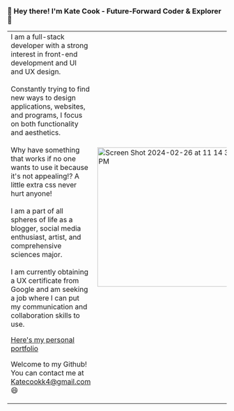 ### 👋 Hey there! I'm Kate Cook - Future-Forward Coder & Explorer 🚀
<table style="border: none;">
  <tr>
    <td>
I am a full-stack developer with a strong interest in front-end development and UI and UX design.  
<br><br>
Constantly trying to find new ways to design applications, websites, and programs, I focus on both functionality and aesthetics.
<br><br>    
Why have something that works if no one wants to use it because it's not appealing!? A little extra css never hurt anyone! 
<br><br>   
I am a part of all spheres of life as a blogger, social media enthusiast, artist, and comprehensive sciences major.
<br><br>       
I am currently obtaining a UX certificate from Google and am seeking a job where I can put my communication and collaboration skills to use.  
 

[Here's my personal portfolio](http://cookportfolio.infinityfreeapp.com "personal portfolio")
      
Welcome to my Github! You can contact me at Katecookk4@gmail.com 😄
   </td>
    <td>
       <img width="320" alt="Screen Shot 2024-02-26 at 11 14 36 PM" src="https://github.com/kcook10/kcook10/assets/131708080/23e86797-2c4d-4880-a7e5-a5f81d5bab68">
    </td>
  </tr>
</table>

<!--
**kcook10/kcook10** is a ✨ _special_ ✨ repository because its `README.md` (this file) appears on your GitHub profile.

<img width="389" alt="Screen Shot 2024-02-26 at 11 14 36 PM" src="https://github.com/kcook10/kcook10/assets/131708080/23e86797-2c4d-4880-a7e5-a5f81d5bab68">

Here are some ideas to get you started:

- 🔭 I’m currently working on ...
- 🌱 I’m currently learning ...
- 👯 I’m looking to collaborate on ...
- 🤔 I’m looking for help with ...
- 💬 Ask me about ...
- 📫 How to reach me: ...
- 😄 Pronouns: ...
- ⚡ Fun fact: ...
-->
